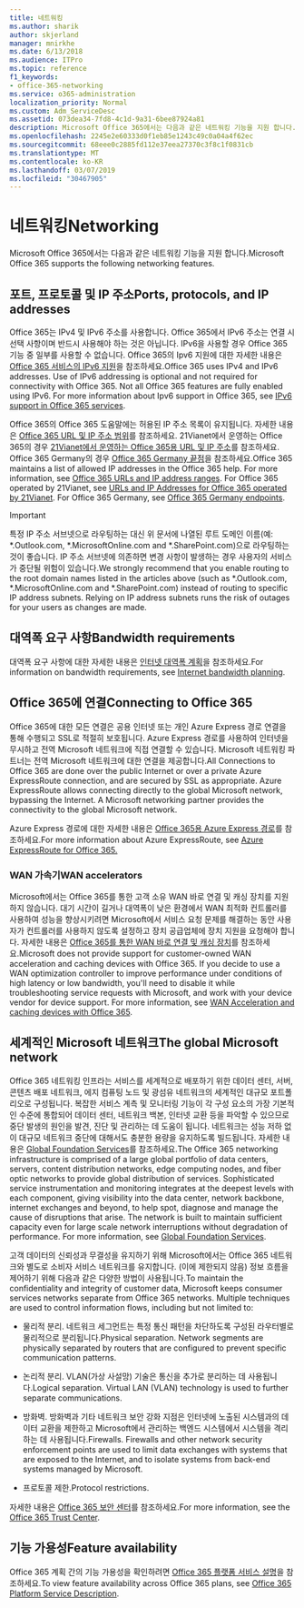 ```yaml
---
title: 네트워킹
ms.author: sharik
author: skjerland
manager: mnirkhe
ms.date: 6/13/2018
ms.audience: ITPro
ms.topic: reference
f1_keywords:
- office-365-networking
ms.service: o365-administration
localization_priority: Normal
ms.custom: Adm_ServiceDesc
ms.assetid: 073dea34-7fd8-4c1d-9a31-6bee87924a81
description: Microsoft Office 365에서는 다음과 같은 네트워킹 기능을 지원 합니다.
ms.openlocfilehash: 2245e2e60333d0f1eb85e1243c49c0a04a4f62ec
ms.sourcegitcommit: 68eee0c2885fd112e37eea27370c3f8c1f0831cb
ms.translationtype: MT
ms.contentlocale: ko-KR
ms.lasthandoff: 03/07/2019
ms.locfileid: "30467905"
---
```

# <a name="networking"></a><span data-ttu-id="041c4-103">네트워킹</span><span class="sxs-lookup"><span data-stu-id="041c4-103">Networking</span></span>

<span data-ttu-id="041c4-104">Microsoft Office 365에서는 다음과 같은 네트워킹 기능을 지원 합니다.</span><span class="sxs-lookup"><span data-stu-id="041c4-104">Microsoft Office 365 supports the following networking features.</span></span>
  
## <a name="ports-protocols-and-ip-addresses"></a><span data-ttu-id="041c4-105">포트, 프로토콜 및 IP 주소</span><span class="sxs-lookup"><span data-stu-id="041c4-105">Ports, protocols, and IP addresses</span></span>

<span data-ttu-id="041c4-p101">Office 365는 IPv4 및 IPv6 주소를 사용합니다. Office 365에서 IPv6 주소는 연결 시 선택 사항이며 반드시 사용해야 하는 것은 아닙니다. IPv6을 사용할 경우 Office 365 기능 중 일부를 사용할 수 없습니다. Office 365의 Ipv6 지원에 대한 자세한 내용은 [Office 365 서비스의 IPv6 지원](https://go.microsoft.com/fwlink/?LinkID=785121&amp;clcid=0x409)을 참조하세요.</span><span class="sxs-lookup"><span data-stu-id="041c4-p101">Office 365 uses IPv4 and IPv6 addresses. Use of IPv6 addressing is optional and not required for connectivity with Office 365. Not all Office 365 features are fully enabled using IPv6. For more information about Ipv6 support in Office 365, see [IPv6 support in Office 365 services](https://go.microsoft.com/fwlink/?LinkID=785121&amp;clcid=0x409).</span></span>
  
<span data-ttu-id="041c4-p102">Office 365의 Office 365 도움말에는 허용된 IP 주소 목록이 유지됩니다. 자세한 내용은 [Office 365 URL 및 IP 주소 범위](https://go.microsoft.com/fwlink/p/?LinkID=243567)를 참조하세요. 21Vianet에서 운영하는 Office 365의 경우 [21Vianet에서 운영하는 Office 365용 URL 및 IP 주소](https://go.microsoft.com/fwlink/?LinkID=733351&amp;clcid=0x409)를 참조하세요. Office 365 Germany의 경우 [Office 365 Germany 끝점](https://support.office.com/en-us/article/Office-365-Germany-endpoints-8a113a50-0071-4155-bb8e-eba5a8dbd4c8)을 참조하세요.</span><span class="sxs-lookup"><span data-stu-id="041c4-p102">Office 365 maintains a list of allowed IP addresses in the Office 365 help. For more information, see [Office 365 URLs and IP address ranges](https://go.microsoft.com/fwlink/p/?LinkID=243567). For Office 365 operated by 21Vianet, see [URLs and IP Addresses for Office 365 operated by 21Vianet](https://go.microsoft.com/fwlink/?LinkID=733351&amp;clcid=0x409). For Office 365 Germany, see [Office 365 Germany endpoints](https://support.office.com/en-us/article/Office-365-Germany-endpoints-8a113a50-0071-4155-bb8e-eba5a8dbd4c8).</span></span>
  
> [!IMPORTANT]
> <span data-ttu-id="041c4-p103">특정 IP 주소 서브넷으로 라우팅하는 대신 위 문서에 나열된 루트 도메인 이름(예: \*.Outlook.com, \*.MicrosoftOnline.com and \*.SharePoint.com)으로 라우팅하는 것이 좋습니다. IP 주소 서브넷에 의존하면 변경 사항이 발생하는 경우 사용자의 서비스가 중단될 위험이 있습니다.</span><span class="sxs-lookup"><span data-stu-id="041c4-p103">We strongly recommend that you enable routing to the root domain names listed in the articles above (such as \*.Outlook.com, \*.MicrosoftOnline.com and \*.SharePoint.com) instead of routing to specific IP address subnets. Relying on IP address subnets runs the risk of outages for your users as changes are made.</span></span> 
  
## <a name="bandwidth-requirements"></a><span data-ttu-id="041c4-116">대역폭 요구 사항</span><span class="sxs-lookup"><span data-stu-id="041c4-116">Bandwidth requirements</span></span>

<span data-ttu-id="041c4-117">대역폭 요구 사항에 대한 자세한 내용은 [인터넷 대역폭 계획](https://go.microsoft.com/fwlink/p/?LinkID=282467)을 참조하세요.</span><span class="sxs-lookup"><span data-stu-id="041c4-117">For information on bandwidth requirements, see [Internet bandwidth planning](https://go.microsoft.com/fwlink/p/?LinkID=282467).</span></span>
  
## <a name="connecting-to-office-365"></a><span data-ttu-id="041c4-118">Office 365에 연결</span><span class="sxs-lookup"><span data-stu-id="041c4-118">Connecting to Office 365</span></span>

<span data-ttu-id="041c4-p104">Office 365에 대한 모든 연결은 공용 인터넷 또는 개인 Azure Express 경로 연결을 통해 수행되고 SSL로 적절히 보호됩니다. Azure Express 경로를 사용하여 인터넷을 무시하고 전역 Microsoft 네트워크에 직접 연결할 수 있습니다. Microsoft 네트워킹 파트너는 전역 Microsoft 네트워크에 대한 연결을 제공합니다.</span><span class="sxs-lookup"><span data-stu-id="041c4-p104">All Connections to Office 365 are done over the public Internet or over a private Azure ExpressRoute connection, and are secured by SSL as appropriate. Azure ExpressRoute allows connecting directly to the global Microsoft network, bypassing the Internet. A Microsoft networking partner provides the connectivity to the global Microsoft network.</span></span>
  
<span data-ttu-id="041c4-122">Azure Express 경로에 대한 자세한 내용은 [Office 365용 Azure Express 경로](https://aka.ms/expressrouteoffice365)를 참조하세요.</span><span class="sxs-lookup"><span data-stu-id="041c4-122">For more information about Azure ExpressRoute, see [Azure ExpressRoute for Office 365.](https://aka.ms/expressrouteoffice365)</span></span>
  
### <a name="wan-accelerators"></a><span data-ttu-id="041c4-123">WAN 가속기</span><span class="sxs-lookup"><span data-stu-id="041c4-123">WAN accelerators</span></span>

<span data-ttu-id="041c4-p105">Microsoft에서는 Office 365를 통한 고객 소유 WAN 바로 연결 및 캐싱 장치를 지원하지 않습니다. 대기 시간이 길거나 대역폭이 낮은 환경에서 WAN 최적화 컨트롤러를 사용하여 성능을 향상시키려면 Microsoft에서 서비스 요청 문제를 해결하는 동안 사용자가 컨트롤러를 사용하지 않도록 설정하고 장치 공급업체에 장치 지원을 요청해야 합니다. 자세한 내용은 [Office 365를 통한 WAN 바로 연결 및 캐싱 장치](https://go.microsoft.com/fwlink/p/?LinkID=282468)를 참조하세요.</span><span class="sxs-lookup"><span data-stu-id="041c4-p105">Microsoft does not provide support for customer-owned WAN acceleration and caching devices with Office 365. If you decide to use a WAN optimization controller to improve performance under conditions of high latency or low bandwidth, you'll need to disable it while troubleshooting service requests with Microsoft, and work with your device vendor for device support. For more information, see [WAN Acceleration and caching devices with Office 365](https://go.microsoft.com/fwlink/p/?LinkID=282468).</span></span>
  
## <a name="the-global-microsoft-network"></a><span data-ttu-id="041c4-127">세계적인 Microsoft 네트워크</span><span class="sxs-lookup"><span data-stu-id="041c4-127">The global Microsoft network</span></span>

<span data-ttu-id="041c4-p106">Office 365 네트워킹 인프라는 서비스를 세계적으로 배포하기 위한 데이터 센터, 서버, 콘텐츠 배포 네트워크, 에지 컴퓨팅 노드 및 광섬유 네트워크의 세계적인 대규모 포트폴리오로 구성됩니다. 복잡한 서비스 계측 및 모니터링 기능이 각 구성 요소의 가장 기본적인 수준에 통합되어 데이터 센터, 네트워크 백본, 인터넷 교환 등을 파악할 수 있으므로 중단 발생의 원인을 발견, 진단 및 관리하는 데 도움이 됩니다. 네트워크는 성능 저하 없이 대규모 네트워크 중단에 대해서도 충분한 용량을 유지하도록 빌드됩니다. 자세한 내용은 [Global Foundation Services](https://go.microsoft.com/fwlink/p/?LinkID=282622)를 참조하세요.</span><span class="sxs-lookup"><span data-stu-id="041c4-p106">The Office 365 networking infrastructure is comprised of a large global portfolio of data centers, servers, content distribution networks, edge computing nodes, and fiber optic networks to provide global distribution of services. Sophisticated service instrumentation and monitoring integrates at the deepest levels with each component, giving visibility into the data center, network backbone, internet exchanges and beyond, to help spot, diagnose and manage the cause of disruptions that arise. The network is built to maintain sufficient capacity even for large scale network interruptions without degradation of performance. For more information, see [Global Foundation Services](https://go.microsoft.com/fwlink/p/?LinkID=282622).</span></span> 
  
<span data-ttu-id="041c4-p107">고객 데이터의 신뢰성과 무결성을 유지하기 위해 Microsoft에서는 Office 365 네트워크와 별도로 소비자 서비스 네트워크를 유지합니다. (이에 제한되지 않음) 정보 흐름을 제어하기 위해 다음과 같은 다양한 방법이 사용됩니다.</span><span class="sxs-lookup"><span data-stu-id="041c4-p107">To maintain the confidentiality and integrity of customer data, Microsoft keeps consumer services networks separate from Office 365 networks. Multiple techniques are used to control information flows, including but not limited to:</span></span>
  
- <span data-ttu-id="041c4-p108">물리적 분리. 네트워크 세그먼트는 특정 통신 패턴을 차단하도록 구성된 라우터별로 물리적으로 분리됩니다.</span><span class="sxs-lookup"><span data-stu-id="041c4-p108">Physical separation. Network segments are physically separated by routers that are configured to prevent specific communication patterns.</span></span>
    
- <span data-ttu-id="041c4-p109">논리적 분리. VLAN(가상 사설망) 기술은 통신을 추가로 분리하는 데 사용됩니다.</span><span class="sxs-lookup"><span data-stu-id="041c4-p109">Logical separation. Virtual LAN (VLAN) technology is used to further separate communications.</span></span>
    
- <span data-ttu-id="041c4-p110">방화벽. 방화벽과 기타 네트워크 보안 강화 지점은 인터넷에 노출된 시스템과의 데이터 교환을 제한하고 Microsoft에서 관리하는 백엔드 시스템에서 시스템을 격리하는 데 사용됩니다.</span><span class="sxs-lookup"><span data-stu-id="041c4-p110">Firewalls. Firewalls and other network security enforcement points are used to limit data exchanges with systems that are exposed to the Internet, and to isolate systems from back-end systems managed by Microsoft.</span></span> 
    
- <span data-ttu-id="041c4-140">프로토콜 제한.</span><span class="sxs-lookup"><span data-stu-id="041c4-140">Protocol restrictions.</span></span>
    
<span data-ttu-id="041c4-141">자세한 내용은 [Office 365 보안 센터](https://go.microsoft.com/fwlink/p/?LinkID=282621)를 참조하세요.</span><span class="sxs-lookup"><span data-stu-id="041c4-141">For more information, see the [Office 365 Trust Center](https://go.microsoft.com/fwlink/p/?LinkID=282621).</span></span> 
  
## <a name="feature-availability"></a><span data-ttu-id="041c4-142">기능 가용성</span><span class="sxs-lookup"><span data-stu-id="041c4-142">Feature availability</span></span>

<span data-ttu-id="041c4-143">Office 365 계획 간의 기능 가용성을 확인하려면 [Office 365 플랫폼 서비스 설명](https://technet.microsoft.com/en-us/library/office-365-platform-service-description.aspx)을 참조하세요.</span><span class="sxs-lookup"><span data-stu-id="041c4-143">To view feature availability across Office 365 plans, see [Office 365 Platform Service Description](https://technet.microsoft.com/en-us/library/office-365-platform-service-description.aspx).</span></span>
  

